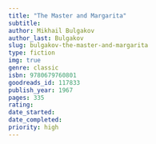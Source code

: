 ```yaml
---
title: "The Master and Margarita"
subtitle: 
author: Mikhail Bulgakov
author_last: Bulgakov
slug: bulgakov-the-master-and-margarita
type: fiction
img: true
genre: classic
isbn: 9780679760801
goodreads_id: 117833
publish_year: 1967
pages: 335
rating: 
date_started:
date_completed:
priority: high
---
```

